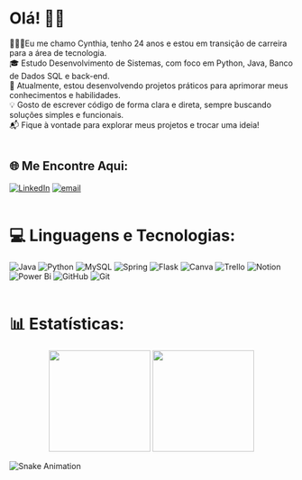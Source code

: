 # Olá! 👋🏼
👩🏼‍💻Eu me chamo Cynthia, tenho 24 anos e estou em transição de carreira para a área de tecnologia.<br>
🎓 Estudo Desenvolvimento de Sistemas, com foco em Python, Java, Banco de Dados SQL e back-end.<br>
🧠 Atualmente, estou desenvolvendo projetos práticos para aprimorar meus conhecimentos e habilidades.<br>
💡 Gosto de escrever código de forma clara e direta, sempre buscando soluções simples e funcionais.<br>
📬 Fique à vontade para explorar meus projetos e trocar uma ideia!
<br><br>

## 🌐 Me Encontre Aqui:
[![LinkedIn](https://img.shields.io/badge/LinkedIn-%230077B5.svg?logo=linkedin&logoColor=white)](https://linkedin.com/in/https://www.linkedin.com/in/cynthia-moraes-oliveira/) [![email](https://img.shields.io/badge/Email-D14836?logo=gmail&logoColor=white)](mailto:cynthiamoraeees@gmail.com) 
<br><br>

# 💻 Linguagens e Tecnologias:
![Java](https://img.shields.io/badge/java-%23ED8B00.svg?style=flat-square&logo=openjdk&logoColor=white) ![Python](https://img.shields.io/badge/python-3670A0?style=flat-square&logo=python&logoColor=ffdd54) ![MySQL](https://img.shields.io/badge/mysql-4479A1.svg?style=flat-square&logo=mysql&logoColor=white) ![Spring](https://img.shields.io/badge/spring-%236DB33F.svg?style=flat-square&logo=spring&logoColor=white) ![Flask](https://img.shields.io/badge/flask-%23000.svg?style=flat-square&logo=flask&logoColor=white) ![Canva](https://img.shields.io/badge/Canva-%2300C4CC.svg?style=flat-square&logo=Canva&logoColor=white) ![Trello](https://img.shields.io/badge/Trello-%23026AA7.svg?style=flat-square&logo=Trello&logoColor=white) ![Notion](https://img.shields.io/badge/Notion-%23000000.svg?style=flat-square&logo=notion&logoColor=white) ![Power Bi](https://img.shields.io/badge/power_bi-F2C811?style=flat-square&logo=powerbi&logoColor=black) ![GitHub](https://img.shields.io/badge/github-%23121011.svg?style=flat-square&logo=github&logoColor=white) ![Git](https://img.shields.io/badge/git-%23F05033.svg?style=flat-square&logo=git&logoColor=white) 
<br><br>

# 📊 Estatísticas:
<p align="center">
  <img height="180em" src="https://github-readme-stats.vercel.app/api?username=CynthiaMoraeees&theme=gruvbox_light&hide_border=false&include_all_commits=true&count_private=false&locale=pt-br" />
  <img height="180em" src="https://nirzak-streak-stats.vercel.app/?user=CynthiaMoraeees&theme=gruvbox_light&hide_border=false&locale=pt-br" />
</p>

![Snake Animation](https://raw.githubusercontent.com/CynthiaMoraeees/Cynthiamoraeees/main/.github/snake.yml)



